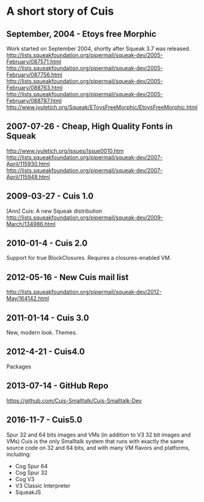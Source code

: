 # A short story of Cuis #

## September, 2004 - Etoys free Morphic ##
Work started on September 2004, shortly after Squeak 3.7 was released.  
http://lists.squeakfoundation.org/pipermail/squeak-dev/2005-February/087571.html  
http://lists.squeakfoundation.org/pipermail/squeak-dev/2005-February/087756.html  
http://lists.squeakfoundation.org/pipermail/squeak-dev/2005-February/088763.html  
http://lists.squeakfoundation.org/pipermail/squeak-dev/2005-February/088787.html  
http://www.jvuletich.org/Squeak/EToysFreeMorphic/EtoysFreeMorphic.html  

## 2007-07-26 - Cheap, High Quality Fonts in Squeak ##
http://www.jvuletich.org/issues/Issue0010.htm  
http://lists.squeakfoundation.org/pipermail/squeak-dev/2007-April/115930.html  
http://lists.squeakfoundation.org/pipermail/squeak-dev/2007-April/115948.html  

## 2009-03-27 - Cuis 1.0 ##
[Ann] Cuis: A new Squeak distribution  
http://lists.squeakfoundation.org/pipermail/squeak-dev/2009-March/134986.html  

## 2010-01-4 - Cuis 2.0 ##
Support for true BlockClosures. Requires a closures-enabled VM.  

## 2012-05-16 - New Cuis mail list ##
http://lists.squeakfoundation.org/pipermail/squeak-dev/2012-May/164142.html  

## 2011-01-14 - Cuis 3.0 ##
New, modern look. Themes.  

## 2012-4-21 - Cuis4.0 ##
Packages  

## 2013-07-14 - GitHub Repo ##
https://github.com/Cuis-Smalltalk/Cuis-Smalltalk-Dev  

## 2016-11-7 - Cuis5.0 ##
Spur 32 and 64 bits images and VMs (in addition to V3 32 bit images and VMs)
Cuis is the only Smalltalk system that runs with exactly the same source code on 32 and 64 bits, and with many VM flavors and platforms, including:
- Cog Spur 64
- Cog Spur 32
- Cog V3
- V3 Classic Interpreter
- SqueakJS
